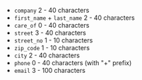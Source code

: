 * `company` 2 - 40 characters
* `first_name` + `last_name` 2 - 40 characters
* `care_of` 0 - 40 characters
* `street` 3 - 40 characters
* `street_no` 1 - 10 characters
* `zip_code` 1 - 10 characters
* `city` 2 - 40 characters
* `phone` 0 - 40 characters (with "+" prefix)
* `email` 3 - 100 characters
